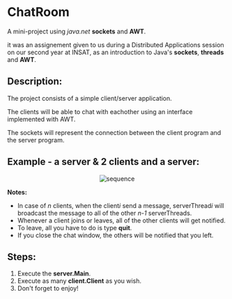 # ChatRoom

A mini-project using *java.net* __sockets__ and __AWT__.
<br>

it was an assignement given to us during a Distributed Applications session on our second year at INSAT, as an introduction to Java's __sockets__, __threads__ and __AWT__.

## Description:

The project consists of a simple client/server application.
<br>

The clients will be able to chat with eachother using an interface implemented with AWT.
<br>

The sockets will represent the connection between the client program and the server program.

## Example - a server & 2 clients and a server:

<p align="center">
  <img src="" alt="sequence" />
</p>

__Notes:__ 
* In case of *n* clients, when the client*i* send a message, serverThread*i* will broadcast the message to all of the other *n-1* serverThreads.
* Whenever a client joins or leaves, all of the other clients will get notified.
* To leave, all you have to do is type __quit__.
* If you close the chat window, the others will be notified that you left.
  
## Steps:

1. Execute the __server.Main__.
2. Execute as many __client.Client__ as you wish.
3. Don't forget to enjoy!
